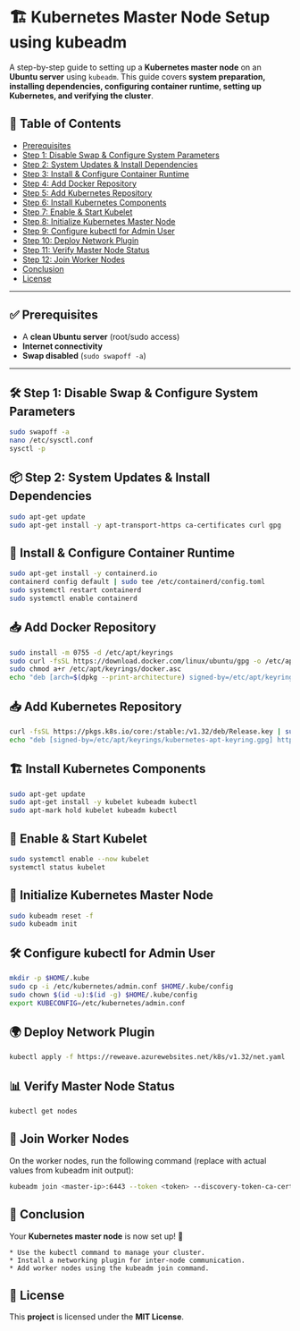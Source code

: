 # 🏗 Kubernetes Master Node Setup using kubeadm  

A step-by-step guide to setting up a **Kubernetes master node** on an **Ubuntu server** using `kubeadm`. This guide covers **system preparation, installing dependencies, configuring container runtime, setting up Kubernetes, and verifying the cluster**.  

## 📖 Table of Contents  
- [Prerequisites](#prerequisites)  
- [Step 1: Disable Swap & Configure System Parameters](#step-1-disable-swap--configure-system-parameters)  
- [Step 2: System Updates & Install Dependencies](#step-2-system-updates--install-dependencies)  
- [Step 3: Install & Configure Container Runtime](#step-3-install--configure-container-runtime)  
- [Step 4: Add Docker Repository](#step-4-add-docker-repository)  
- [Step 5: Add Kubernetes Repository](#step-5-add-kubernetes-repository)  
- [Step 6: Install Kubernetes Components](#step-6-install-kubernetes-components)  
- [Step 7: Enable & Start Kubelet](#step-7-enable--start-kubelet)  
- [Step 8: Initialize Kubernetes Master Node](#step-8-initialize-kubernetes-master-node)  
- [Step 9: Configure kubectl for Admin User](#step-9-configure-kubectl-for-admin-user)  
- [Step 10: Deploy Network Plugin](#step-10-deploy-network-plugin)  
- [Step 11: Verify Master Node Status](#step-11-verify-master-node-status)  
- [Step 12: Join Worker Nodes](#step-12-join-worker-nodes)  
- [Conclusion](#conclusion)  
- [License](#license)  

---

## ✅ Prerequisites  
- A **clean Ubuntu server** (root/sudo access)  
- **Internet connectivity**  
- **Swap disabled** (`sudo swapoff -a`)  

---

## 🛠 Step 1: Disable Swap & Configure System Parameters  
```bash
sudo swapoff -a
nano /etc/sysctl.conf
sysctl -p
```


## 📦 Step 2: System Updates & Install Dependencies

```bash
sudo apt-get update
sudo apt-get install -y apt-transport-https ca-certificates curl gpg

```

## 🐳 Install & Configure Container Runtime

```bash
sudo apt-get install -y containerd.io
containerd config default | sudo tee /etc/containerd/config.toml
sudo systemctl restart containerd
sudo systemctl enable containerd

```
## 📥 Add Docker Repository

```bash
sudo install -m 0755 -d /etc/apt/keyrings
sudo curl -fsSL https://download.docker.com/linux/ubuntu/gpg -o /etc/apt/keyrings/docker.asc
sudo chmod a+r /etc/apt/keyrings/docker.asc
echo "deb [arch=$(dpkg --print-architecture) signed-by=/etc/apt/keyrings/docker.asc] https://download.docker.com/linux/ubuntu $(. /etc/os-release && echo "${UBUNTU_CODENAME:-$VERSION_CODENAME}") stable" | sudo tee /etc/apt/sources.list.d/docker.list > /dev/null

```
## 📥 Add Kubernetes Repository

```bash
curl -fsSL https://pkgs.k8s.io/core:/stable:/v1.32/deb/Release.key | sudo gpg --dearmor -o /etc/apt/keyrings/kubernetes-apt-keyring.gpg
echo "deb [signed-by=/etc/apt/keyrings/kubernetes-apt-keyring.gpg] https://pkgs.k8s.io/core:/stable:/v1.32/deb/ /" | sudo tee /etc/apt/sources.list.d/kubernetes.list

```
## 🏗 Install Kubernetes Components

```bash
sudo apt-get update
sudo apt-get install -y kubelet kubeadm kubectl
sudo apt-mark hold kubelet kubeadm kubectl

```

## 🔄 Enable & Start Kubelet
```bash
sudo systemctl enable --now kubelet
systemctl status kubelet
```
## 🚀 Initialize Kubernetes Master Node

```bash
sudo kubeadm reset -f
sudo kubeadm init
```
## 🛠 Configure kubectl for Admin User

```bash
mkdir -p $HOME/.kube
sudo cp -i /etc/kubernetes/admin.conf $HOME/.kube/config
sudo chown $(id -u):$(id -g) $HOME/.kube/config
export KUBECONFIG=/etc/kubernetes/admin.conf

```
## 🌍 Deploy Network Plugin
```bash
kubectl apply -f https://reweave.azurewebsites.net/k8s/v1.32/net.yaml
```
## 📊 Verify Master Node Status
```bash
kubectl get nodes

```
## 🔗 Join Worker Nodes
On the worker nodes, run the following command (replace with actual values from kubeadm init output):
```bash
kubeadm join <master-ip>:6443 --token <token> --discovery-token-ca-cert-hash sha256:<hash>

```

## 🎯 Conclusion

Your **Kubernetes master node** is now set up! 🎉

    * Use the kubectl command to manage your cluster.
    * Install a networking plugin for inter-node communication.
    * Add worker nodes using the kubeadm join command.


## 📜 License

This **project** is licensed under the **MIT License**.



